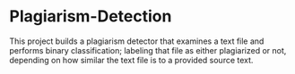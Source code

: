 # Plagiarism-Detection
This project builds a plagiarism detector that examines a text file and performs binary classification; labeling that file as either plagiarized or not, depending on how similar the text file is to a provided source text.
